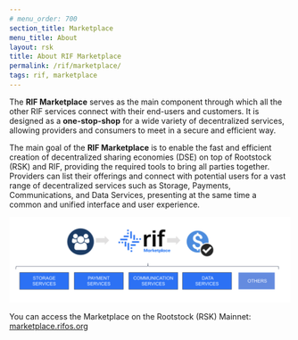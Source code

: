 ```yaml
---
# menu_order: 700
section_title: Marketplace
menu_title: About
layout: rsk
title: About RIF Marketplace
permalink: /rif/marketplace/
tags: rif, marketplace
---
```



The **RIF Marketplace** serves as the main component through which all the other RIF services connect with their end-users and customers. It is designed as a **one-stop-shop** for a wide variety of decentralized services, allowing providers and consumers to meet in a secure and efficient way. 

The main goal of the **RIF Marketplace** is to enable the fast and efficient creation of decentralized sharing economies (DSE) on top of Rootstock (RSK) and RIF, providing the required tools to bring all parties together. Providers can list their offerings and connect with potential users for a vast range of decentralized services such as Storage, Payments, Communications, and Data Services, presenting at the same time a common and unified interface and user experience.

![RIF Marketplace About](/assets/img/rif-marketplace/rifmkt-about.png)


You can access the Marketplace on the Rootstock (RSK) Mainnet: [marketplace.rifos.org](https://marketplace.rifos.org/)

